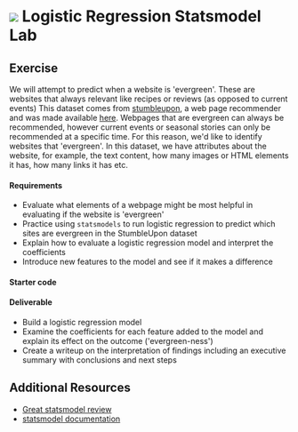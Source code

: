 # ![](https://ga-dash.s3.amazonaws.com/production/assets/logo-9f88ae6c9c3871690e33280fcf557f33.png) Logistic Regression Statsmodel Lab

## Exercise

We will attempt to predict when a website is 'evergreen'. These are websites that always relevant like recipes or reviews (as opposed to current events) This dataset comes from [stumbleupon](https://www.stumbleupon.com/), a web page recommender and was made available [here](https://www.kaggle.com/c/stumbleupon/download/train.tsv).  Webpages that are evergreen can always be recommended, however current events or seasonal stories can only be recommended at a specific time. For this reason, we'd like to identify websites that 'evergreen'. In this dataset, we have attributes about the website, for example, the text content, how many images or HTML elements it has, how many links it has etc.


#### Requirements
- Evaluate what elements of a webpage might be most helpful in evaluating if the website is 'evergreen'
- Practice using `statsmodels` to run logistic regression to predict which sites are evergreen in the StumbleUpon dataset
- Explain how to evaluate a logistic regression model and interpret the coefficients
- Introduce new features to the model and see if it makes a difference

#### Starter code


#### Deliverable

- Build a logistic regression model
- Examine the coefficients for each feature added to the model and explain
its effect on the outcome ('evergreen-ness')
- Create a writeup on the interpretation of findings including an executive summary with conclusions and next steps

## Additional Resources
- [Great statsmodel review](http://blog.yhat.com/posts/logistic-regression-and-python.html)
- [statsmodel documentation](http://statsmodels.sourceforge.net/stable/index.html)
